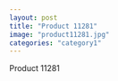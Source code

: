 ```yaml
---
layout: post
title: "Product 11281"
image: "product11281.jpg"
categories: "category1"
---
```

Product 11281
